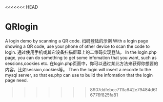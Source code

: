<<<<<<< HEAD
# QRlogin
A login demo by scanning a QR code.
扫码登陆的示例
With a login page showing a QR code, use your phone of other device to scan the code to login.
通过使用手机或其它设备扫描屏幕上的二维码实现登陆。
In the login.php page, you can do something to get some infomation that you want, such as sessions,cookies etc.
在login.php页面中，你可以通过某此方法来获得你想要的内容，比如session,cookies等。
Then the login will insert a recorde to the mysql server, so that es.php can use to build the infomation that the login page need.

>>>>>>> 8907ddfebcc711fa642e79484d616776f825fa81
